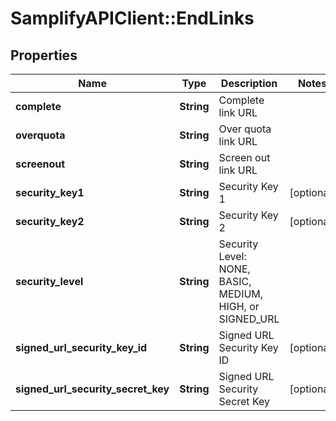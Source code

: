# SamplifyAPIClient::EndLinks

## Properties
Name | Type | Description | Notes
------------ | ------------- | ------------- | -------------
**complete** | **String** | Complete link URL | 
**overquota** | **String** | Over quota link URL | 
**screenout** | **String** | Screen out link URL | 
**security_key1** | **String** | Security Key 1 | [optional] 
**security_key2** | **String** | Security Key 2 | [optional] 
**security_level** | **String** | Security Level: NONE, BASIC, MEDIUM, HIGH, or SIGNED_URL | 
**signed_url_security_key_id** | **String** | Signed URL Security Key ID | [optional] 
**signed_url_security_secret_key** | **String** | Signed URL Security Secret Key | [optional] 



